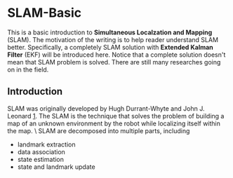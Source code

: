 # SLAM-Basic
This is a basic introduction to <b>Simultaneous Localzation and Mapping</b> (SLAM). The motivation of the writing is to help reader understand SLAM better. Specifically, a completely SLAM solution with <b>Extended Kalman Filter</b> (EKF) will be introduced here. Notice that a complete solution doesn't mean that SLAM problem is solved. There are still many researches going on in the field.

## Introduction
SLAM was originally developed by Hugh Durrant-Whyte and John J. Leonard [1](https://ieeexplore.ieee.org/document/88147). The SLAM is the technique that solves the problem of building a map of an unknown environment by the robot while localizing itself within the map.
\\
SLAM are decomposed into multiple parts, including
* landmark extraction
* data association
* state estimation
* state and landmark update
